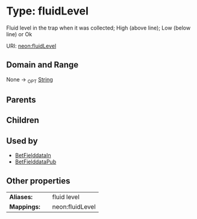 
# Type: fluidLevel


Fluid level in the trap when it was collected; High (above line); Low (below line) or Ok

URI: [neon:fluidLevel](https://data.neonscience.org/fluidLevel)


## Domain and Range

None ->  <sub>OPT</sub> [String](types/String.md)

## Parents


## Children


## Used by

 * [BetFielddataIn](BetFielddataIn.md)
 * [BetFielddataPub](BetFielddataPub.md)

## Other properties

|  |  |  |
| --- | --- | --- |
| **Aliases:** | | fluid level |
| **Mappings:** | | neon:fluidLevel |

